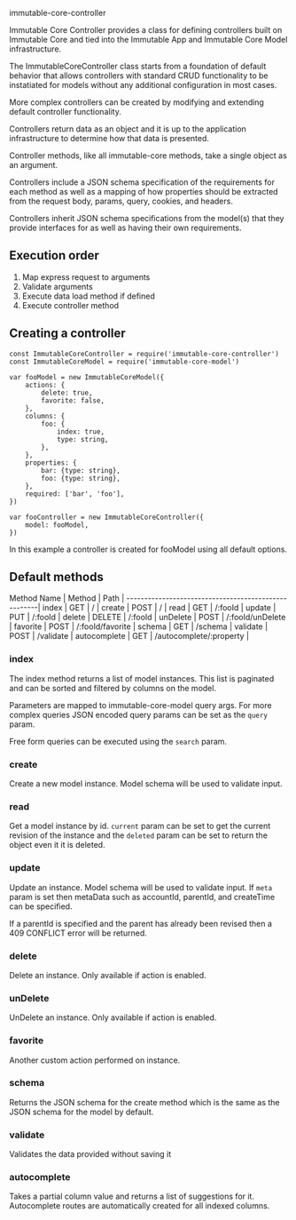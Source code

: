 immutable-core-controller

Immutable Core Controller provides a class for defining controllers built
on Immutable Core and tied into the Immutable App and Immutable Core Model
infrastructure.

The ImmutableCoreController class starts from a foundation of default behavior
that allows controllers with standard CRUD functionality to be instatiated for models without any additional configuration in most cases.

More complex controllers can be created by modifying and extending default
controller functionality.

Controllers return data as an object and it is up to the application
infrastructure to determine how that data is presented.

Controller methods, like all immutable-core methods, take a single object as an
argument.

Controllers include a JSON schema specification of the requirements for each
method as well as a mapping of how properties should be extracted from the request
body, params, query, cookies, and headers.

Controllers inherit JSON schema specifications from the model(s) that they provide
interfaces for as well as having their own requirements.

## Execution order

1. Map express request to arguments
2. Validate arguments
3. Execute data load method if defined
4. Execute controller method

## Creating a controller

    const ImmutableCoreController = require('immutable-core-controller')
    const ImmutableCoreModel = require('immutable-core-model')

    var fooModel = new ImmutableCoreModel({
        actions: {
            delete: true,
            favorite: false,
        },
        columns: {
            foo: {
                index: true,
                type: string,
            },
        },
        properties: {
            bar: {type: string},
            foo: {type: string},
        },
        required: ['bar', 'foo'],
    })

    var fooController = new ImmutableCoreController({
        model: fooModel,
    })

In this example a controller is created for fooModel using all default options.

## Default methods

Method Name | Method | Path                          |
-----------------------------------------------------|
index        | GET    | /                            |
create       | POST   | /                            |
read         | GET    | /:fooId                      |
update       | PUT    | /:fooId                      |
delete       | DELETE | /:fooId                      |
unDelete     | POST   | /:fooId/unDelete             |
favorite     | POST   | /:fooId/favorite             |
schema       | GET    | /schema                      |
validate     | POST   | /validate                    |
autocomplete | GET    | /autocomplete/:property      |

### index

The index method returns a list of model instances. This list is paginated and
can be sorted and filtered by columns on the model.

Parameters are mapped to immutable-core-model query args. For more complex queries
JSON encoded query params can be set as the `query` param.

Free form queries can be executed using the `search` param.

### create

Create a new model instance. Model schema will be used to validate input.

### read

Get a model instance by id. `current` param can be set to get the current revision
of the instance and the `deleted` param can be set to return the object even it
it is deleted.

### update

Update an instance. Model schema will be used to validate input. If `meta`
param is set then metaData such as accountId, parentId, and createTime can be
specified.

If a parentId is specified and the parent has already been revised then a 409
CONFLICT error will be returned.

### delete

Delete an instance. Only available if action is enabled.

### unDelete

UnDelete an instance. Only available if action is enabled.

### favorite

Another custom action performed on instance.

### schema

Returns the JSON schema for the create method which is the same as the JSON
schema for the model by default.

### validate

Validates the data provided without saving it

### autocomplete

Takes a partial column value and returns a list of suggestions for it.
Autocomplete routes are automatically created for all indexed columns.
